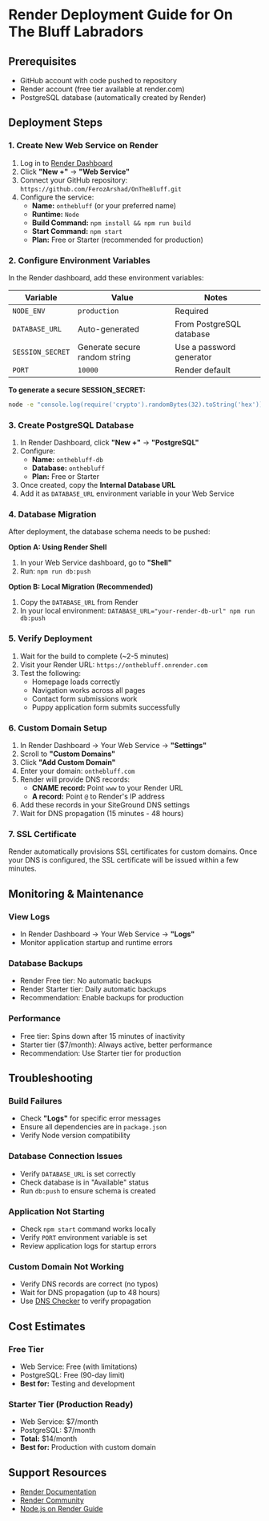 # Render Deployment Guide for On The Bluff Labradors

## Prerequisites
- GitHub account with code pushed to repository
- Render account (free tier available at render.com)
- PostgreSQL database (automatically created by Render)

## Deployment Steps

### 1. Create New Web Service on Render

1. Log in to [Render Dashboard](https://dashboard.render.com/)
2. Click **"New +"** → **"Web Service"**
3. Connect your GitHub repository: `https://github.com/FerozArshad/OnTheBluff.git`
4. Configure the service:
   - **Name:** `onthebluff` (or your preferred name)
   - **Runtime:** `Node`
   - **Build Command:** `npm install && npm run build`
   - **Start Command:** `npm start`
   - **Plan:** Free or Starter (recommended for production)

### 2. Configure Environment Variables

In the Render dashboard, add these environment variables:

| Variable | Value | Notes |
|----------|-------|-------|
| `NODE_ENV` | `production` | Required |
| `DATABASE_URL` | Auto-generated | From PostgreSQL database |
| `SESSION_SECRET` | Generate secure random string | Use a password generator |
| `PORT` | `10000` | Render default |

**To generate a secure SESSION_SECRET:**
```bash
node -e "console.log(require('crypto').randomBytes(32).toString('hex'))"
```

### 3. Create PostgreSQL Database

1. In Render Dashboard, click **"New +"** → **"PostgreSQL"**
2. Configure:
   - **Name:** `onthebluff-db`
   - **Database:** `onthebluff`
   - **Plan:** Free or Starter
3. Once created, copy the **Internal Database URL**
4. Add it as `DATABASE_URL` environment variable in your Web Service

### 4. Database Migration

After deployment, the database schema needs to be pushed:

**Option A: Using Render Shell**
1. In your Web Service dashboard, go to **"Shell"**
2. Run: `npm run db:push`

**Option B: Local Migration (Recommended)**
1. Copy the `DATABASE_URL` from Render
2. In your local environment: `DATABASE_URL="your-render-db-url" npm run db:push`

### 5. Verify Deployment

1. Wait for the build to complete (~2-5 minutes)
2. Visit your Render URL: `https://onthebluff.onrender.com`
3. Test the following:
   - Homepage loads correctly
   - Navigation works across all pages
   - Contact form submissions work
   - Puppy application form submits successfully

### 6. Custom Domain Setup

1. In Render Dashboard → Your Web Service → **"Settings"**
2. Scroll to **"Custom Domains"**
3. Click **"Add Custom Domain"**
4. Enter your domain: `onthebluff.com`
5. Render will provide DNS records:
   - **CNAME record:** Point `www` to your Render URL
   - **A record:** Point `@` to Render's IP address
6. Add these records in your SiteGround DNS settings
7. Wait for DNS propagation (15 minutes - 48 hours)

### 7. SSL Certificate

Render automatically provisions SSL certificates for custom domains. Once your DNS is configured, the SSL certificate will be issued within a few minutes.

## Monitoring & Maintenance

### View Logs
- In Render Dashboard → Your Web Service → **"Logs"**
- Monitor application startup and runtime errors

### Database Backups
- Render Free tier: No automatic backups
- Render Starter tier: Daily automatic backups
- Recommendation: Enable backups for production

### Performance
- Free tier: Spins down after 15 minutes of inactivity
- Starter tier ($7/month): Always active, better performance
- Recommendation: Use Starter tier for production

## Troubleshooting

### Build Failures
- Check **"Logs"** for specific error messages
- Ensure all dependencies are in `package.json`
- Verify Node version compatibility

### Database Connection Issues
- Verify `DATABASE_URL` is set correctly
- Check database is in "Available" status
- Run `db:push` to ensure schema is created

### Application Not Starting
- Check `npm start` command works locally
- Verify `PORT` environment variable is set
- Review application logs for startup errors

### Custom Domain Not Working
- Verify DNS records are correct (no typos)
- Wait for DNS propagation (up to 48 hours)
- Use [DNS Checker](https://dnschecker.org/) to verify propagation

## Cost Estimates

### Free Tier
- Web Service: Free (with limitations)
- PostgreSQL: Free (90-day limit)
- **Best for:** Testing and development

### Starter Tier (Production Ready)
- Web Service: $7/month
- PostgreSQL: $7/month
- **Total:** $14/month
- **Best for:** Production with custom domain

## Support Resources

- [Render Documentation](https://render.com/docs)
- [Render Community](https://community.render.com/)
- [Node.js on Render Guide](https://render.com/docs/deploy-node-express-app)
